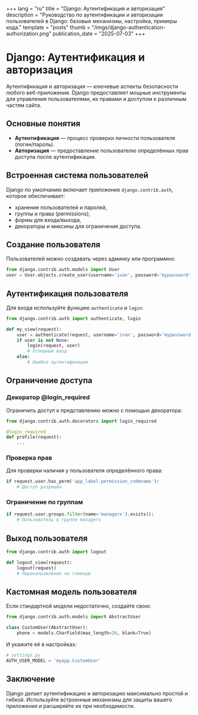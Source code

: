 +++
lang = "ru"
title = "Django: Аутентификация и авторизация"
description = "Руководство по аутентификации и авторизации пользователей в Django: базовые механизмы, настройка, примеры кода."
template = "posts"
thumb = "/imgs/django-authentication-authorization.png"
publication_date = "2025-07-03"
+++

# Django: Аутентификация и авторизация

Аутентификация и авторизация — ключевые аспекты безопасности любого веб-приложения. Django предоставляет мощные инструменты для управления пользователями, их правами и доступом к различным частям сайта.

## Основные понятия

- **Аутентификация** — процесс проверки личности пользователя (логин/пароль).
- **Авторизация** — предоставление пользователю определённых прав доступа после аутентификации.

## Встроенная система пользователей

Django по умолчанию включает приложение `django.contrib.auth`, которое обеспечивает:
- хранение пользователей и паролей,
- группы и права (permissions),
- формы для входа/выхода,
- декораторы и миксины для ограничения доступа.

## Создание пользователя

Пользователей можно создавать через админку или программно:
```python
from django.contrib.auth.models import User
user = User.objects.create_user(username='ivan', password='mypassword')
```

## Аутентификация пользователя

Для входа используйте функцию `authenticate` и `login`:
```python
from django.contrib.auth import authenticate, login

def my_view(request):
    user = authenticate(request, username='ivan', password='mypassword')
    if user is not None:
        login(request, user)
        # Успешный вход
    else:
        # Ошибка аутентификации
```

## Ограничение доступа

### Декоратор @login_required

Ограничить доступ к представлению можно с помощью декоратора:
```python
from django.contrib.auth.decorators import login_required

@login_required
def profile(request):
    ...
```

### Проверка прав

Для проверки наличия у пользователя определённого права:
```python
if request.user.has_perm('app_label.permission_codename'):
    # Доступ разрешён
```

### Ограничение по группам

```python
if request.user.groups.filter(name='managers').exists():
    # Пользователь в группе managers
```

## Выход пользователя

```python
from django.contrib.auth import logout

def logout_view(request):
    logout(request)
    # Перенаправление на главную
```

## Кастомная модель пользователя

Если стандартной модели недостаточно, создайте свою:
```python
from django.contrib.auth.models import AbstractUser

class CustomUser(AbstractUser):
    phone = models.CharField(max_length=20, blank=True)
```
И укажите её в настройках:
```python
# settings.py
AUTH_USER_MODEL = 'myapp.CustomUser'
```

## Заключение

Django делает аутентификацию и авторизацию максимально простой и гибкой. Используйте встроенные механизмы для защиты вашего приложения и расширяйте их при необходимости. 
